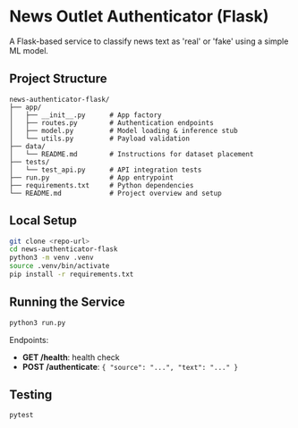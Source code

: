 # News Outlet Authenticator (Flask)

A Flask-based service to classify news text as 'real' or 'fake' using a simple ML model.

## Project Structure

```
news-authenticator-flask/
├── app/
│   ├── __init__.py      # App factory
│   ├── routes.py        # Authentication endpoints
│   ├── model.py         # Model loading & inference stub
│   └── utils.py         # Payload validation
├── data/
│   └── README.md        # Instructions for dataset placement
├── tests/
│   └── test_api.py      # API integration tests
├── run.py               # App entrypoint
├── requirements.txt     # Python dependencies
└── README.md            # Project overview and setup
```

## Local Setup

```bash
git clone <repo-url>
cd news-authenticator-flask
python3 -m venv .venv
source .venv/bin/activate
pip install -r requirements.txt
```

## Running the Service

```bash
python3 run.py
```

Endpoints:
- **GET /health**: health check
- **POST /authenticate**: `{ "source": "...", "text": "..." }`

## Testing

```bash
pytest
```
